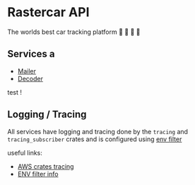 # Rastercar API

The worlds best car tracking platform :car: :blue_car: :taxi: :bus:

## Services a

- [Mailer](./services/mailer/readme.md)
- [Decoder](./services/decoder/readme.md)

test !

## Logging / Tracing

All services have logging and tracing done by the `tracing` and `tracing_subscriber` crates and is configured using [env filter](https://docs.rs/tracing-subscriber/latest/tracing_subscriber/filter/struct.EnvFilter.html?search=with_env_filter#method.from_env)

useful links:

- [AWS crates tracing](https://docs.aws.amazon.com/sdk-for-rust/latest/dg/logging.html)
- [ENV filter info](https://rust-lang-nursery.github.io/rust-cookbook/development_tools/debugging/config_log.html)
